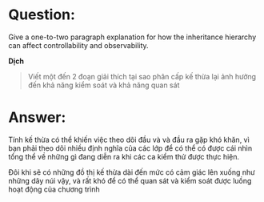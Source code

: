 # **Question:** 
Give a one-to-two paragraph explanation for how the inheritance hierarchy can affect controllability and observability.

**Dịch**
> Viết một đến 2 đoạn giải thích tại sao phân cấp kế thừa lại ảnh hưởng đến khả năng kiểm soát và khả năng quan sát

# **Answer:**
Tính kế thừa có thể khiến việc theo dõi đầu và và đầu ra gặp khó khăn, vì bạn phải theo dõi nhiều định nghĩa của các lớp để có thể có được cái nhìn tổng thể về những gì đang diễn ra khi các ca kiểm thử được thực hiện.

Đôi khi sẽ có những đồ thị kế thừa dài đến mức có cảm giác lên xuống như những dãy núi vậy, và rất khó để có thể quan sát và kiểm soát được luồng hoạt động của chương trình